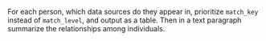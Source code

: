 For each person, which data sources do they appear in, prioritize `match_key` instead of `match_level`, and output as a table.
Then in a text paragraph summarize the relationships among individuals.

